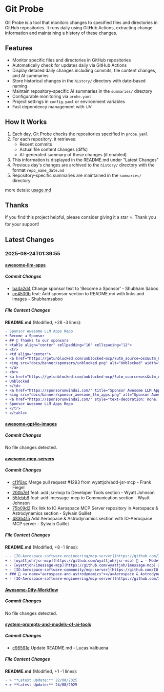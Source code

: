 # Git Probe

Git Probe is a tool that monitors changes to specified files and directories in GitHub repositories. It runs daily using GitHub Actions, extracting change information and maintaining a history of these changes.

## Features

- Monitor specific files and directories in GitHub repositories
- Automatically check for updates daily via GitHub Actions
- Display detailed daily changes including commits, file content changes, and AI summaries
- Store historical changes in the `history/` directory with date-based naming
- Maintain repository-specific AI summaries in the `summaries/` directory
- Configurable monitoring via `probe.yaml`
- Project settings in `config.yaml` or environment variables
- Fast dependency management with UV

## How It Works

1. Each day, Git Probe checks the repositories specified in `probe.yaml`
2. For each repository, it retrieves:
   - Recent commits
   - Actual file content changes (diffs)
   - AI-generated summary of these changes (if enabled)
3. This information is displayed in the README.md under "Latest Changes"
4. Previous day's changes are archived to the `history/` directory with the format `repo_name_date.md`
5. Repository-specific summaries are maintained in the `summaries/` directory

more detais: [usage.md](usage.md)

## Thanks

If you find this project helpful, please consider giving it a star ⭐️. Thank you for your support!


## Latest Changes

### 2025-08-24T01:39:55

#### [awesome-llm-apps](https://github.com/Shubhamsaboo/awesome-llm-apps)

##### Commit Changes

- [ba4a2d4](https://github.com/Shubhamsaboo/awesome-llm-apps/commit/ba4a2d418347885cebfbffe7c25f9cdb873dd4e0) Change sponsor text to 'Become a Sponsor' - Shubham Saboo
- [ce4500b](https://github.com/Shubhamsaboo/awesome-llm-apps/commit/ce4500b0375bab6af33dd374db94c0ce6f6ea2ab) feat: Add sponsor section to README.md with links and images - Shubhamsaboo


##### File Content Changes

**README.md** (Modified, +28 -3 lines):

```diff
- Sponsor Awesome LLM Apps Repo
+ Become a Sponsor
+ ## 🙏 Thanks to our sponsors
+ <table align="center" cellpadding="16" cellspacing="12">
+ <tr>
+ <td align="center">
+ <a href="https://getunblocked.com/unblocked-mcp/?utm_source=oss&utm_medium=sponsorship&utm_campaign=awesome-llm-apps" target="_blank" rel="noopener" title="Unblocked">
+ <img src="docs/banner/sponsors/unblocked.png" alt="Unblocked" width="450">
+ </a>
+ <br>
+ <a href="https://getunblocked.com/unblocked-mcp/?utm_source=oss&utm_medium=sponsorship&utm_campaign=awesome-llm-apps" target="_blank" rel="noopener" style="text-decoration: none; color: #333; font-weight: bold; font-size: 18px;">
+ Unblocked
+ </td>
+ <a href="https://sponsorunwindai.com/" title="Sponsor Awesome LLM Apps Repo">
+ <img src="docs/banner/sponsor_awesome_llm_apps.png" alt="Sponsor Awesome LLM Apps Repo" width="450">
+ <a href="https://sponsorunwindai.com/" style="text-decoration: none; color: #333; font-weight: bold; font-size: 18px;">
+ Sponsor Awesome LLM Apps Repo
+ </tr>
+ </table>
```



#### [awesome-gpt4o-images](https://github.com/jamez-bondos/awesome-gpt4o-images)

##### Commit Changes

No file changes detected.

#### [awesome-mcp-servers](https://github.com/punkpeye/awesome-mcp-servers)

##### Commit Changes

- [cf1f0ac](https://github.com/punkpeye/awesome-mcp-servers/commit/cf1f0ac61dfea727952e09b2ec2130355dde00d1) Merge pull request #1293 from wyattjoh/add-jsr-mcp - Frank Fiegel
- [200b7e1](https://github.com/punkpeye/awesome-mcp-servers/commit/200b7e1dce01e301d33063c4fc13bd5d55bd9f9a) feat: add jsr-mcp to Developer Tools section - Wyatt Johnson
- [55febb8](https://github.com/punkpeye/awesome-mcp-servers/commit/55febb8c60ba946993819c3786c63f0af8e8962d) feat: add imessage-mcp to Communication section - Wyatt Johnson
- [75b09d2](https://github.com/punkpeye/awesome-mcp-servers/commit/75b09d2ae48f632b638eb4e13bdac4bb9a194283) Fix link to IO Aerospace MCP Server repository in Aerospace & Astrodynamics section - Sylvain Guillet
- [483b415](https://github.com/punkpeye/awesome-mcp-servers/commit/483b415d6058bc8c6d14497f92c69b3beda462cf) Add Aerospace & Astrodynamics section with IO-Aerospace MCP server - Sylvain Guillet


##### File Content Changes

**README.md** (Modified, +8 -1 lines):

```diff
- - [IO-Aerospace-software-engineering/mcp-server](https://github.com/IO-Aerospace-software-engineering/mcp-server) #️⃣ ☁️/🏠 🐧 - IO Aerospace MCP Server: a .NET-based MCP server for aerospace & astrodynamics — ephemeris, orbital conversions, DSS tools, time conversions, and unit/math utilities. Supports STDIO and SSE transports; Docker and native .NET deployment documented.
+ - [wyattjoh/jsr-mcp](https://github.com/wyattjoh/jsr-mcp) 📇 ☁️ - Model Context Protocol server for the JSR (JavaScript Registry)
+ - [wyattjoh/imessage-mcp](https://github.com/wyattjoh/imessage-mcp) 📇 🏠 🍎 - A Model Context Protocol server for reading iMessage data from macOS.
+ - [IO-Aerospace-software-community/mcp-server](https://github.com/IO-Aerospace-software-engineering/mcp-server) #️⃣ ☁️/🏠 🐧 - IO Aerospace MCP Server: a .NET-based MCP server for aerospace & astrodynamics — ephemeris, orbital conversions, DSS tools, time conversions, and unit/math utilities. Supports STDIO and SSE transports; Docker and native .NET deployment documented.
+ ### 🚀 <a name="aerospace-and-astrodynamics"></a>Aerospace & Astrodynamics
+ - [IO-Aerospace-software-engineering/mcp-server](https://github.com/IO-Aerospace-software-engineering/mcp-server) #️⃣ ☁️/🏠 🐧 - IO Aerospace MCP Server: a .NET-based MCP server for aerospace & astrodynamics — ephemeris, orbital conversions, DSS tools, time conversions, and unit/math utilities. Supports STDIO and SSE transports; Docker and native .NET deployment documented.
```



#### [Awesome-Dify-Workflow](https://github.com/svcvit/Awesome-Dify-Workflow)

##### Commit Changes

No file changes detected.

#### [system-prompts-and-models-of-ai-tools](https://github.com/x1xhlol/system-prompts-and-models-of-ai-tools)

##### Commit Changes

- [c96561e](https://github.com/x1xhlol/system-prompts-and-models-of-ai-tools/commit/c96561e6938389e2b57f2c5188abb7e2ac7a9c19) Update README.md - Lucas Valbuena


##### File Content Changes

**README.md** (Modified, +1 -1 lines):

```diff
- > **Latest Update:** 22/08/2025
+ > **Latest Update:** 24/08/2025
```



